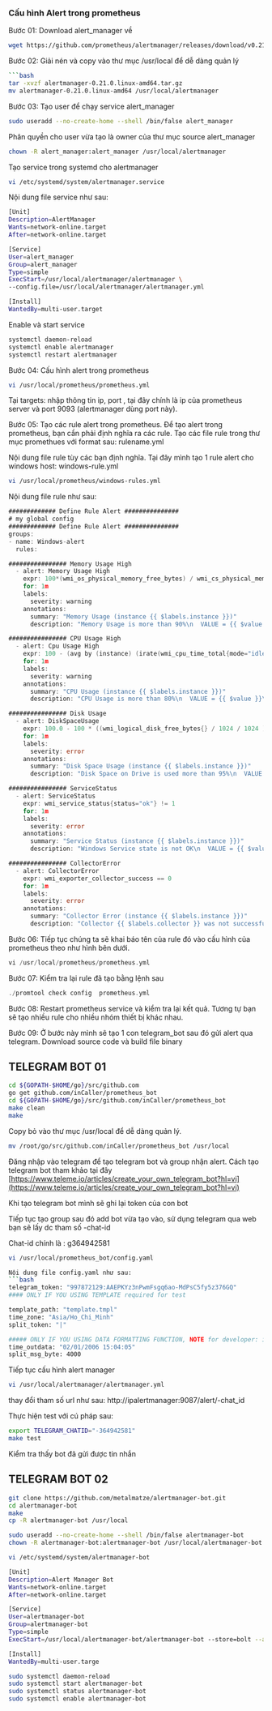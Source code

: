 ### Cấu hình Alert trong prometheus
Bước 01: Download alert_manager về
```bash
wget https://github.com/prometheus/alertmanager/releases/download/v0.21.0/alertmanager-0.21.0.linux-amd64.tar.gz
```
Bước 02: Giải nén và copy vào thư mục /usr/local để dễ dàng quản lý
```bash
```bash
tar -xvzf alertmanager-0.21.0.linux-amd64.tar.gz
mv alertmanager-0.21.0.linux-amd64 /usr/local/alertmanager
```
Bước 03: Tạo user để chạy service alert_manager
```bash
sudo useradd --no-create-home --shell /bin/false alert_manager
```
Phân quyền cho user vừa tạo là owner của thư mục source alert_manager
```bash
chown -R alert_manager:alert_manager /usr/local/alertmanager
```
Tạo service trong systemd cho alertmanager
```bash
vi /etc/systemd/system/alertmanager.service
```
Nội dung file service như sau:
```bash
[Unit]
Description=AlertManager
Wants=network-online.target
After=network-online.target

[Service]
User=alert_manager
Group=alert_manager
Type=simple
ExecStart=/usr/local/alertmanager/alertmanager \
--config.file=/usr/local/alertmanager/alertmanager.yml

[Install]
WantedBy=multi-user.target
```
Enable và start service 
```bash
systemctl daemon-reload
systemctl enable alertmanager
systemctl restart alertmanager
```
Bước 04: Cấu hình alert trong prometheus
```bash
vi /usr/local/prometheus/prometheus.yml
```
Tại targets: nhập thông tin ip, port , tại đây chính là ip của prometheus server và port 9093 (alertmanager dùng port này).
 
Bước 05: Tạo các rule alert trong prometheus. Để tạo alert trong prometheus, bạn cần phải định nghĩa ra các rule. Tạo các file rule trong thư mục promethues với format sau: rulename.yml
 
Nội dung file rule tùy các bạn định nghĩa. 
Tại đây mình tạo 1 rule alert cho windows host:  windows-rule.yml
```bash
vi /usr/local/prometheus/windows-rules.yml
```

Nội dung file rule như sau:
```go
############# Define Rule Alert ###############
# my global config
############# Define Rule Alert ###############
groups:
- name: Windows-alert
  rules:

################ Memory Usage High
  - alert: Memory Usage High
    expr: 100*(wmi_os_physical_memory_free_bytes) / wmi_cs_physical_memory_bytes > 90
    for: 1m
    labels:
      severity: warning
    annotations:
      summary: "Memory Usage (instance {{ $labels.instance }})"
      description: "Memory Usage is more than 90%\n  VALUE = {{ $value }}\n  LABELS: {{ $labels }}"

################ CPU Usage High
  - alert: Cpu Usage High
    expr: 100 - (avg by (instance) (irate(wmi_cpu_time_total{mode="idle"}[2m])) * 100) > 80
    for: 1m
    labels:
      severity: warning
    annotations:
      summary: "CPU Usage (instance {{ $labels.instance }})"
      description: "CPU Usage is more than 80%\n  VALUE = {{ $value }}\n  LABELS: {{ $labels }}"

################ Disk Usage
  - alert: DiskSpaceUsage
    expr: 100.0 - 100 * ((wmi_logical_disk_free_bytes{} / 1024 / 1024 ) / (wmi_logical_disk_size_bytes{}  / 1024 / 1024)) > 95
    for: 1m
    labels:
      severity: error
    annotations:
      summary: "Disk Space Usage (instance {{ $labels.instance }})"
      description: "Disk Space on Drive is used more than 95%\n  VALUE = {{ $value }}\n  LABELS: {{ $labels }}"

################ ServiceStatus
  - alert: ServiceStatus
    expr: wmi_service_status{status="ok"} != 1
    for: 1m
    labels:
      severity: error
    annotations:
      summary: "Service Status (instance {{ $labels.instance }})"
      description: "Windows Service state is not OK\n  VALUE = {{ $value }}\n  LABELS: {{ $labels }}"

################ CollectorError
  - alert: CollectorError
    expr: wmi_exporter_collector_success == 0
    for: 1m
    labels:
      severity: error
    annotations:
      summary: "Collector Error (instance {{ $labels.instance }})"
      description: "Collector {{ $labels.collector }} was not successful\n  VALUE = {{ $value }}\n  LABELS: {{ $labels }}"
```
Bước 06: Tiếp tục chúng ta sẽ khai báo tên của rule đó vào cấu hình của prometheus theo như hình bên dưới.
```go
vi /usr/local/prometheus/prometheus.yml
```
Bước 07: Kiểm tra lại rule đã tạo bằng lệnh sau
```go
./promtool check config  prometheus.yml
```
Bước 08: Restart prometheus service và kiểm tra lại kết quả. Tương tự bạn sẽ tạo nhiều rule cho nhiều  nhóm thiết bị khác nhau.

Bước 09: Ở bước này mình sẽ tạo 1 con telegram_bot sau đó gửi alert qua telegram. Download source code và build file binary
## TELEGRAM BOT 01
```bash
cd ${GOPATH-$HOME/go}/src/github.com
go get github.com/inCaller/prometheus_bot
cd ${GOPATH-$HOME/go}/src/github.com/inCaller/prometheus_bot
make clean
make
```
Copy bỏ vào thư mục /usr/local để dễ dàng quản lý.
```bash
mv /root/go/src/github.com/inCaller/prometheus_bot /usr/local
```
Đăng nhập vào telegram để tạo telegram bot và group nhận alert. 
Cách tạo telegram bot tham khảo tại đây
[https://www.teleme.io/articles/create_your_own_telegram_bot?hl=vi](https://www.teleme.io/articles/create_your_own_telegram_bot?hl=vi)

Khi tạo telegram bot mình sẽ ghi lại token của con bot 

Tiếp tục tạo group sau đó add bot vừa tạo vào, sử dụng telegram qua web bạn sẽ lấy dc tham số -chat-id

Chat-id chính là : g364942581
 

```bash
vi /usr/local/prometheus_bot/config.yaml
```
```bash
Nội dung file config.yaml như sau:
```bash
telegram_token: "997872129:AAEPKYz3nPwmFsgq6ao-MdPsC5fy5z376GQ"
#### ONLY IF YOU USING TEMPLATE required for test

template_path: "template.tmpl"
time_zone: "Asia/Ho_Chi_Minh"
split_token: "|"

##### ONLY IF YOU USING DATA FORMATTING FUNCTION, NOTE for developer: important or test fail
time_outdata: "02/01/2006 15:04:05"
split_msg_byte: 4000
```
Tiếp tục cấu hình alert manager
```bash
vi /usr/local/alertmanager/alertmanager.yml
```
thay đổi tham số url như sau: http://ipalertmanager:9087/alert/-chat_id
 
Thực hiện test với cú pháp sau:
```bash
export TELEGRAM_CHATID="-364942581"
make test
```
Kiểm tra thấy bot đã gửi được tin nhắn

## TELEGRAM BOT 02
```bash
git clone https://github.com/metalmatze/alertmanager-bot.git
cd alertmanager-bot
make
cp -R alertmanager-bot /usr/local
```
```bash
sudo useradd --no-create-home --shell /bin/false alertmanager-bot
chown -R alertmanager-bot:alertmanager-bot /usr/local/alertmanager-bot
```
```bash
vi /etc/systemd/system/alertmanager-bot
```

```bash
[Unit]
Description=Alert Manager Bot
Wants=network-online.target
After=network-online.target

[Service]
User=alertmanager-bot
Group=alertmanager-bot
Type=simple
ExecStart=/usr/local/alertmanager-bot/alertmanager-bot --store=bolt --alertmanager.url=http://10.10.10.26:9093 --bolt.path=/usr/local/alertmanager-bot/bot.db --listen.addr=0.0.0.0:8080 --telegram.admin=494696973 --telegram.token=997872129:AAEPKYz3nPwmFsgq6ao-MdPsC5fy5z376GQ --template.paths=/usr/local/alertmanager-bot/default.tmpl --log.level=debug

[Install]
WantedBy=multi-user.targe
```

```bash
sudo systemctl daemon-reload
sudo systemctl start alertmanager-bot
sudo systemctl status alertmanager-bot
sudo systemctl enable alertmanager-bot
```
